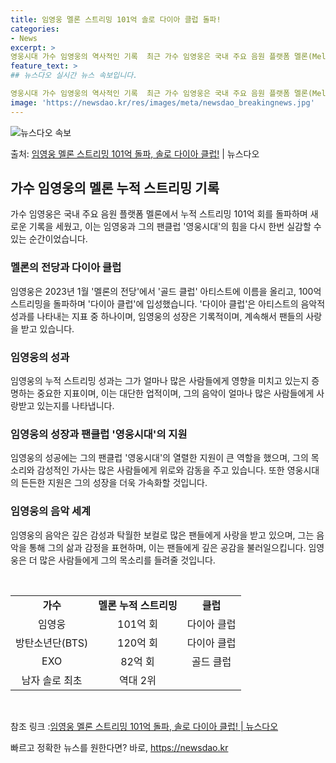 ```yaml
---
title: 임영웅 멜론 스트리밍 101억 솔로 다이아 클럽 돌파!
categories:
- News
excerpt: >
영웅시대 가수 임영웅의 역사적인 기록  최근 가수 임영웅은 국내 주요 음원 플랫폼 멜론(Melon)에서 누적…
feature_text: >
## 뉴스다오 실시간 뉴스 속보입니다.

영웅시대 가수 임영웅의 역사적인 기록  최근 가수 임영웅은 국내 주요 음원 플랫폼 멜론(Melon)에서 누적…
image: 'https://newsdao.kr/res/images/meta/newsdao_breakingnews.jpg'
---
```


![뉴스다오 속보](https://newsdao.kr/res/images/meta/newsdao_breakingnews.jpg)

<p>출처: <a href="https://newsdao.kr/4607" rel="dofollow">임영웅 멜론 스트리밍 101억 돌파, 솔로 다이아 클럽!</a> | 뉴스다오</p>

<h2 data-ke-size="size26">가수 임영웅의 멜론 누적 스트리밍 기록</h2>
<p data-ke-size="size16">가수 임영웅은 국내 주요 음원 플랫폼 멜론에서 누적 스트리밍 101억 회를 돌파하며 새로운 기록을 세웠고, 이는 임영웅과 그의 팬클럽 '영웅시대'의 힘을 다시 한번 실감할 수 있는 순간이었습니다.</p>

<h3>멜론의 전당과 다이아 클럽</h3>
<p data-ke-size="size16">임영웅은 2023년 1월 '멜론의 전당'에서 '골드 클럽' 아티스트에 이름을 올리고, 100억 스트리밍을 돌파하며 '다이아 클럽'에 입성했습니다. '다이아 클럽'은 아티스트의 음악적 성과를 나타내는 지표 중 하나이며, 임영웅의 성장은 기록적이며, 계속해서 팬들의 사랑을 받고 있습니다.</p>

<h3>임영웅의 성과</h3>
<p data-ke-size="size16">임영웅의 누적 스트리밍 성과는 그가 얼마나 많은 사람들에게 영향을 미치고 있는지 증명하는 중요한 지표이며, 이는 대단한 업적이며, 그의 음악이 얼마나 많은 사람들에게 사랑받고 있는지를 나타냅니다.</p>

<h3>임영웅의 성장과 팬클럽 '영웅시대'의 지원</h3>
<p data-ke-size="size16">임영웅의 성공에는 그의 팬클럽 '영웅시대'의 열렬한 지원이 큰 역할을 했으며, 그의 목소리와 감성적인 가사는 많은 사람들에게 위로와 감동을 주고 있습니다. 또한 영웅시대의 든든한 지원은 그의 성장을 더욱 가속화할 것입니다.</p>

<h3>임영웅의 음악 세계</h3>
<p data-ke-size="size16">임영웅의 음악은 깊은 감성과 탁월한 보컬로 많은 팬들에게 사랑을 받고 있으며, 그는 음악을 통해 그의 삶과 감정을 표현하며, 이는 팬들에게 깊은 공감을 불러일으킵니다. 임영웅은 더 많은 사람들에게 그의 목소리를 들려줄 것입니다.</p>

<p data-ke-size="size16">&nbsp;</p>
<table>
	<tbody>
		<tr>
			<td style="text-align: center; height: 17px;"><b>가수</b></td>
			<td style="text-align: center; height: 17px;"><b>멜론 누적 스트리밍</b></td>
			<td style="text-align: center; height: 17px;"><b>클럽</b></td>
		</tr>
		<tr>
			<td style="text-align: center; height: 17px;">임영웅</td>
			<td style="text-align: center; height: 17px;">101억 회</td>
			<td style="text-align: center; height: 17px;">다이아 클럽</td>
		</tr>
		<tr>
			<td style="text-align: center; height: 17px;">방탄소년단(BTS)</td>
			<td style="text-align: center; height: 17px;">120억 회</td>
			<td style="text-align: center; height: 17px;">다이아 클럽</td>
		</tr>
		<tr>
			<td style="text-align: center; height: 17px;">EXO</td>
			<td style="text-align: center; height: 17px;">82억 회</td>
			<td style="text-align: center; height: 17px;">골드 클럽</td>
		</tr>
		<tr>
			<td style="text-align: center; height: 17px;">남자 솔로 최초</td>
			<td style="text-align: center; height: 17px;">역대 2위</td>
			<td style="text-align: center; height: 17px;"></td>
		</tr>
	</tbody>
</table>
<p data-ke-size="size16">&nbsp;</p>

참조 링크 :<a href="https://newsdao.kr/4607">임영웅 멜론 스트리밍 101억 돌파, 솔로 다이아 클럽! | 뉴스다오</a> 

빠르고 정확한 뉴스를 원한다면? 바로, <a href="https://newsdao.kr" rel="dofollow">https://newsdao.kr</a>


    
